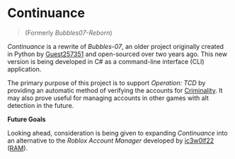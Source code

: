# **Continuance**

> (Formerly *Bubbles07-Reborn*)

*Continuance* is a rewrite of *Bubbles-07*, an older project originally created in Python by [Guest257351](https://github.com/Guest257351) and open-sourced over two years ago. This new version is being developed in C# as a command-line interface (CLI) application.

The primary purpose of this project is to support *Operation: TCD* by providing an automatic method of verifying the accounts for [Criminality](https://www.roblox.com/games/4588604953/). It may also prove useful for managing accounts in other games with alt detection in the future.

**Future Goals**

Looking ahead, consideration is being given to expanding *Continuance* into an alternative to the *Roblox Account Manager* developed by [ic3w0lf22](https://github.com/ic3w0lf22) ([RAM](https://github.com/ic3w0lf22/Roblox-Account-Manager)).
